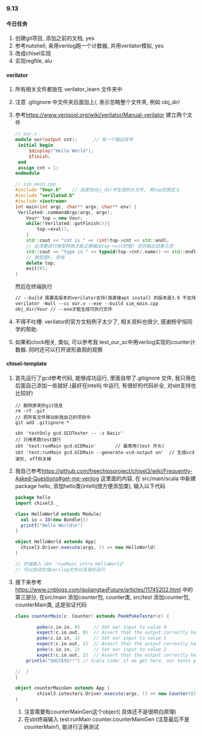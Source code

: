### 9.13



#### 今日任务

1. 创建git项目, 添加之前的文档, yes
2. 参考nutshell, 来用verilog跑一个计数器, 并用verilator模拟, yes
3. 改成chisel实现
4. 实现regfile, alu



#### verilator

1. 所有相关文件都放在 verilator_learn 文件夹中

2. 注意 .gitignore 中文件夹后面加上/, 表示忽略整个文件夹, 例如 obj_dir/

3. 参考<https://www.veripool.org/wiki/verilator/Manual-verilator>  建立两个文件

   ```verilog
   // our.v
   module our(output cnt);		// 有一个输出信号
   	initial begin
   	    $display("Hello World");
   	    $finish;
   	end
   	assign cnt = 1;
   endmodule
   ```

   ```c++
   // sim_main.cpp
   #include "Vour.h"	// 这是在obj_dir中生成的头文件, 有top的类定义
   #include "verilated.h"
   #include <iostream>
   int main(int argc, char** argv, char** env) {
   	Verilated::commandArgs(argc, argv);
       Vour* top = new Vour;
       while(!Verilated::gotFinish()){
           top->eval();
       }
       std::cout << "cnt is " << (int)top->cnt << std::endl;	
       // 必须要进行类型转换才能正确输出top->cnt的值! 否则输出结果为空
       std::cout << "type is " << typeid(top->cnt).name() << std::endl;
       // 类型是h, 奇怪
       delete top;
       exit(0);
   }
   ```

   然后在终端执行

   ```makefile
   // --build 需要高版本的verilator支持(我直接apt install 的版本是3.9 不支持, 然后在 github直接下载最新版本4.1安装)
   verilator -Wall --cc our.v --exe --build sim_main.cpp
   obj_dir/Vour	// --exe才能生成可执行文件
   ```

4. 不得不吐槽: verilator的官方文档例子太少了, 相关资料也很少, 感谢杨宇恒同学的帮助.

5. 如果和clock相关, 类似, 可以参考我 test_our_sc中用verilog实现的counter计数器. 同时还可以打开波形直观的观察





#### chisel-template

1. 首先运行了gcd参考代码, 能够成功运行, 里面自带了.gitignore 文件, 我只用在后面自己添加一些就好.(最好在intellij 中运行, 有很好的代码补全, 对sbt支持也比较好)

   ```
   // 删除原来的git信息
   rm -rf .git
   // 把所有文件移动到我自己的项目中
   git add .gitignore *
   
   sbt 'testOnly gcd.GCDTester -- -z Basic'
   // 只用来跑test就行
   sbt 'test:runMain gcd.GCDMain'		// 最常用(test 开头)
   sbt 'test:runMain gcd.GCDMain --generate-vcd-output on'	// 生成vcd波形, off则关掉
   ```

2. 我自己参考<https://github.com/freechipsproject/chisel3/wiki/Frequently-Asked-Questions#get-me-verilog>  这里面的内容, 在 src/main/scala 中新建package hello, 添加hello类(intellij很方便添加类), 输入以下代码

   ```scala
   package hello
   import chisel3._
   
   class HelloWorld extends Module{
     val io = IO(new Bundle{})
     printf("Hello World\n")
   }
   
   object HelloWorld extends App{
     chisel3.Driver.execute(args, () => new HelloWorld)
   }
   
   // 终端输入 sbt 'runMain intro.HelloWorld'
   // 可以自动生成verilog文件以及良好运行
   ```

3. 接下来参考<https://www.cnblogs.com/gujiangtaoFuture/articles/11745202.html> 中的第三部分, 在src/main 添加counter包, counter类, src/test 添加counter包, counterMain类, 这是验证代码

   ```scala
   class counterMain(c: Counter) extends PeekPokeTester(c) {
   
           poke(c.io.in, 0)     // Set our input to value 0
           expect(c.io.out, 0)  // Assert that the output correctly has 0
           poke(c.io.in, 1)     // Set our input to value 1
           expect(c.io.out, 1)  // Assert that the output correctly has 1
           poke(c.io.in, 2)     // Set our input to value 2
           expect(c.io.out, 2)  // Assert that the output correctly has 2
       println("SUCCESS!!") // Scala Code: if we get here, our tests passed!
   
   //  }
   }
   
   object counterMainGen extends App {
           chisel3.iotesters.Driver.execute(args, () => new Counter(8))(c => new counterMain(c))
   }
   ```

   1. 注意需要有counterMainGen这个object( 具体还不是很明白原理)
   2. 在sbt终端输入 test:runMain counter.counterMainGen (注意最后不是counterMain!), 能进行正确测试

